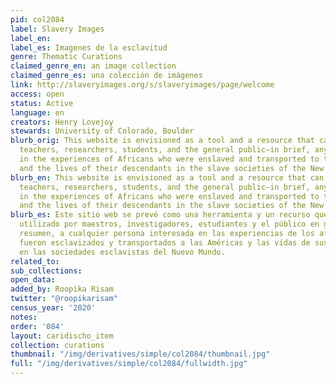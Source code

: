 ```yaml
---
pid: col2084
label: Slavery Images
label_en:
label_es: Imagenes de la esclavitud
genre: Thematic Curations
claimed_genre_en: an image collection
claimed_genre_es: una colección de imágenes
link: http://slaveryimages.org/s/slaveryimages/page/welcome
access: open
status: Active
language: en
creators: Henry Lovejoy
stewards: University of Colorado, Boulder
blurb_orig: This website is envisioned as a tool and a resource that can be used by
  teachers, researchers, students, and the general public—in brief, anyone interested
  in the experiences of Africans who were enslaved and transported to the Americas
  and the lives of their descendants in the slave societies of the New World.
blurb_en: This website is envisioned as a tool and a resource that can be used by
  teachers, researchers, students, and the general public—in brief, anyone interested
  in the experiences of Africans who were enslaved and transported to the Americas
  and the lives of their descendants in the slave societies of the New World.
blurb_es: Este sitio web se prevé como una herramienta y un recurso que puede ser
  utilizado por maestros, investigadores, estudiantes y el público en general, en
  resumen, a cualquier persona interesada en las experiencias de los africanos que
  fueron esclavizados y transportados a las Américas y las vidas de sus descendientes
  en las sociedades esclavistas del Nuevo Mundo.
related_to:
sub_collections:
open_data:
added_by: Roopika Risam
twitter: "@roopikarisam"
census_year: '2020'
notes:
order: '084'
layout: caridischo_item
collection: curations
thumbnail: "/img/derivatives/simple/col2084/thumbnail.jpg"
full: "/img/derivatives/simple/col2084/fullwidth.jpg"
---
```

